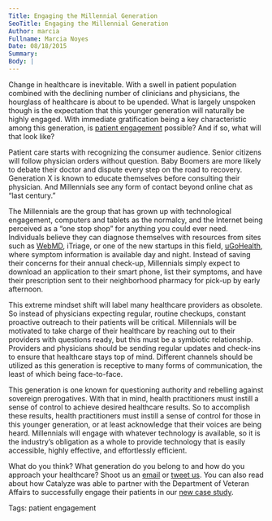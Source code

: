 ```yaml
---
Title: Engaging the Millennial Generation
SeoTitle: Engaging the Millennial Generation
Author: marcia
Fullname: Marcia Noyes
Date: 08/18/2015
Summary: 
Body: |
---
```

Change in healthcare is inevitable. With a swell in patient population combined with the declining number of clinicians and physicians, the hourglass of healthcare is about to be upended. What is largely unspoken though is the expectation that this younger generation will naturally be highly engaged. With immediate gratification being a key characteristic among this generation, is [patient engagement](https://catalyze.io/solutions/patient-engagement) possible? And if so, what will that look like?

Patient care starts with recognizing the consumer audience. Senior citizens will follow physician orders without question. Baby Boomers are more likely to debate their doctor and dispute every step on the road to recovery. Generation X is known to educate themselves before consulting their physician. And Millennials see any form of contact beyond online chat as “last century.”

The Millennials are the group that has grown up with technological engagement, computers and tablets as the normalcy, and the Internet being perceived as a “one stop shop” for anything you could ever need. Individuals believe they can diagnose themselves with resources from sites such as [WebMD](http://www.webmd.com/), iTriage, or one of the new startups in this field, [uGoHealth](http://www.ugohealth.com/), where symptom information is available day and night. Instead of saving their concerns for their annual check-up, Millennials simply expect to download an application to their smart phone, list their symptoms, and have their prescription sent to their neighborhood pharmacy for pick-up by early afternoon.

This extreme mindset shift will label many healthcare providers as obsolete. So instead of physicians expecting regular, routine checkups, constant proactive outreach to their patients will be critical. Millennials will be motivated to take charge of their healthcare by reaching out to their providers with questions ready, but this must be a symbiotic relationship. Providers and physicians should be sending regular updates and check-ins to ensure that healthcare stays top of mind. Different channels should be utilized as this generation is receptive to many forms of communication, the least of which being face-to-face.

This generation is one known for questioning authority and rebelling against sovereign prerogatives. With that in mind, health practitioners must instill a sense of control to achieve desired healthcare results. So to accomplish these results, health practitioners must instill a sense of control for those in this younger generation, or at least acknowledge that their voices are being heard. Millennials will engage with whatever technology is available, so it is the industry’s obligation as a whole to provide technology that is easily accessible, highly effective, and effortlessly efficient.

What do you think? What generation do you belong to and how do you approach your healthcare? Shoot us an [email](hello@catalyze.io) or [tweet us](https://twitter.com/catalyzeio). You can also read about how Catalyze was able to partner with the Department of Veteran Affairs to successfully engage their patients in our [new case study](https://catalyze.io/customers/veterans-affairs).

Tags: patient engagement